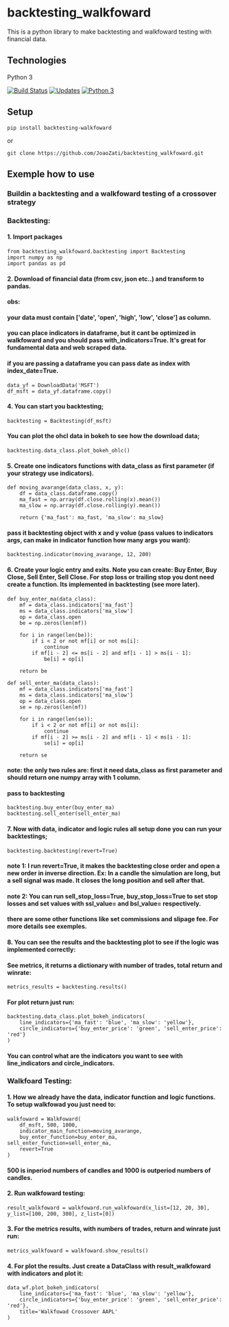 # backtesting_walkfoward
This is a python library to make backtesting and walkfoward testing with financial data.

## Technologies
Python 3

[![Build Status](https://app.travis-ci.com/JoaoZati/backtesting-numba.svg?branch=main)](https://app.travis-ci.com/JoaoZati/backtesting-numba)
[![Updates](https://pyup.io/repos/github/JoaoZati/backtesting-numba/shield.svg)](https://pyup.io/repos/github/JoaoZati/backtesting-numba/)
[![Python 3](https://pyup.io/repos/github/JoaoZati/backtesting-numba/python-3-shield.svg)](https://pyup.io/repos/github/JoaoZati/backtesting-numba/)

## Setup
```
pip install backtesting-walkfoward
```
or
```
git clone https://github.com/JoaoZati/backtesting_walkfoward.git
```

## Exemple how to use
### Buildin a backtesting and a walkfoward testing of a crossover strategy

### Backtesting:

#### 1. Import packages 
```
from backtesting_walkfoward.backtesting import Backtesting
import numpy as np
import pandas as pd
```

#### 2. Download of financial data (from csv, json etc..) and transform to pandas.
#### obs:
####  your data must contain ['date', 'open', 'high', 'low', 'close'] as column.
####  you can place indicators in dataframe, but it cant be optimized in walkfoward and you should pass with_indicators=True. It's great for fundamental data and web scraped data.
#### if you are passing a dataframe you can pass date as index with index_date=True.

```
data_yf = DownloadData('MSFT')
df_msft = data_yf.dataframe.copy()
```

#### 4. You can start you backtesting;
```
backtesting = Backtesting(df_msft)
```

#### You can plot the ohcl data in bokeh to see how the download data;

```
backtesting.data_class.plot_bokeh_ohlc()
```

#### 5. Create one indicators functions with data_class as first parameter (if your strategy use indicators).

```
def moving_avarange(data_class, x, y):
    df = data_class.dataframe.copy()
    ma_fast = np.array(df.close.rolling(x).mean())
    ma_slow = np.array(df.close.rolling(y).mean())

    return {'ma_fast': ma_fast, 'ma_slow': ma_slow}
```

#### pass it backtesting object with x and y volue (pass values to indicators args, can make in indicator function how many args you want):

```
backtesting.indicator(moving_avarange, 12, 200)
```

#### 6. Create your logic entry and exits. Note you can create: Buy Enter, Buy Close, Sell Enter, Sell Close. For stop loss or trailing stop you dont need create a function. Its implemented in backtesting (see more later).
```
def buy_enter_ma(data_class):
    mf = data_class.indicators['ma_fast']
    ms = data_class.indicators['ma_slow']
    op = data_class.open
    be = np.zeros(len(mf))

    for i in range(len(be)):
        if i < 2 or not mf[i] or not ms[i]:
            continue
        if mf[i - 2] <= ms[i - 2] and mf[i - 1] > ms[i - 1]:
            be[i] = op[i]

    return be
```

```
def sell_enter_ma(data_class):
    mf = data_class.indicators['ma_fast']
    ms = data_class.indicators['ma_slow']
    op = data_class.open
    se = np.zeros(len(mf))

    for i in range(len(se)):
        if i < 2 or not mf[i] or not ms[i]:
            continue
        if mf[i - 2] >= ms[i - 2] and mf[i - 1] < ms[i - 1]:
            se[i] = op[i]

    return se
```

#### note: the only two rules are: first it need data_class as first parameter and should return one numpy array with 1 column.

#### pass to backtesting

```
backtesting.buy_enter(buy_enter_ma)
backtesting.sell_enter(sell_enter_ma)
```

#### 7. Now with data, indicator and logic rules all setup done you can run your backtestings;

```
backtesting.backtesting(revert=True)
```

#### note 1: I run revert=True, it makes the backtesting close order and open a new order in inverse direction. Ex: In a candle the simulation are long, but a sell signal was made. It closes the long position and sell after that.

#### note 2: You can run sell_stop_loss=True, buy_stop_loss=True to set stop losses and set values with ssl_value=<value> and bsl_value=<value> respectively. 

#### there are some other functions like set commissions and slipage fee. For more details see exemples.

#### 8. You can see the results and the backtesting plot to see if the logic was implemented correctly:

#### See metrics, it returns a dictionary with number of trades, total return and winrate:

```
metrics_results = backtesting.results()
```

#### For plot return just run:

```
backtesting.data_class.plot_bokeh_indicators(
    line_indicators={'ma_fast': 'blue', 'ma_slow': 'yellow'},
    circle_indicators={'buy_enter_price': 'green', 'sell_enter_price': 'red'}
)
```

#### You can control what are the indicators you want to see with line_indicators and circle_indicators.

### Walkfoard Testing:

#### 1. How we already have the data, indicator function and logic functions. To setup walkfowad you just need to:

```
walkfoward = WalkFoward(
    df_msft, 500, 1000,
    indicator_main_function=moving_avarange,
    buy_enter_function=buy_enter_ma, sell_enter_function=sell_enter_ma,
    revert=True
)
```

#### 500 is inperiod numbers of candles and 1000 is outperiod numbers of candles.

#### 2. Run walkfoward testing:

```
result_walkfoward = walkfoward.run_walkfoward(x_list=[12, 20, 30], y_list=[100, 200, 300], z_list=[0])
```

#### 3. For the metrics results, with numbers of trades, return and winrate just run:

```
metrics_walkfoward = walkfoward.show_results()
```

#### 4. For plot the results. Just create a DataClass with result_walkfoward with indicators and plot it:

```
data_wf.plot_bokeh_indicators(
    line_indicators={'ma_fast': 'blue', 'ma_slow': 'yellow'},
    circle_indicators={'buy_enter_price': 'green', 'sell_enter_price': 'red'},
    title='Walkfowad Crossover AAPL'
)
```